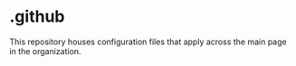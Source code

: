 # .github
This repository houses configuration files that apply across the main page in the organization.
